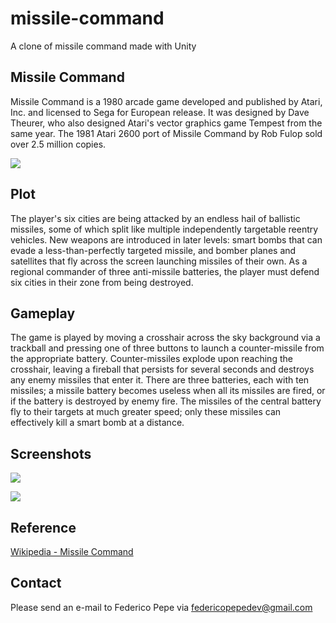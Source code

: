 # missile-command
A clone of missile command made with Unity


## Missile Command
Missile Command is a 1980 arcade game developed and published by Atari, Inc. and licensed to Sega for European release. It was designed by Dave Theurer, who also designed Atari's vector graphics game Tempest from the same year. The 1981 Atari 2600 port of Missile Command by Rob Fulop sold over 2.5 million copies.

![](https://upload.wikimedia.org/wikipedia/en/c/c7/Missile_Command_flyer.jpg)

## Plot
The player's six cities are being attacked by an endless hail of ballistic missiles, some of which split like multiple independently targetable reentry vehicles. New weapons are introduced in later levels: smart bombs that can evade a less-than-perfectly targeted missile, and bomber planes and satellites that fly across the screen launching missiles of their own. As a regional commander of three anti-missile batteries, the player must defend six cities in their zone from being destroyed.

## Gameplay
The game is played by moving a crosshair across the sky background via a trackball and pressing one of three buttons to launch a counter-missile from the appropriate battery. Counter-missiles explode upon reaching the crosshair, leaving a fireball that persists for several seconds and destroys any enemy missiles that enter it. There are three batteries, each with ten missiles; a missile battery becomes useless when all its missiles are fired, or if the battery is destroyed by enemy fire. The missiles of the central battery fly to their targets at much greater speed; only these missiles can effectively kill a smart bomb at a distance.

## Screenshots

![](https://i.imgur.com/nlKZdta.png)

![](https://i.imgur.com/XK14Cnz.png)

## Reference 
[Wikipedia - Missile Command](https://en.wikipedia.org/wiki/Missile_Command)

## Contact
Please send an e-mail to Federico Pepe via federicopepedev@gmail.com

